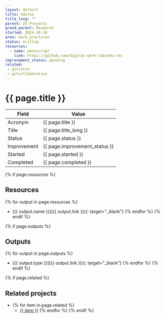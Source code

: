 ```yaml
---
layout: default
title: edures
title_long: ""
parent: 25 Projects
grand_parent: Research
started: 2024-10-10
area: work_practices
status: writing
resources:
  - name: manuscript
    link: https://github.com/digital-work-lab/edu-res
improvement_status: pending
related:
 - gitintro
 - gitcollaboration
---
```


# {{ page.title }}

Field               | Value
------------------- | ----------------------------------
Acronym             | {{ page.title }}
Title               | {{ page.title_long }}
Status              | {{ page.status }}
Improvement         | {{ page.improvement_status }}
Started             | {{ page.started }}
Completed           | {{ page.completed }}

{% if page.resources %}
## Resources

  {% for output in page.resources %}
  - [{{ output.name }}]({{ output.link }}){: target="_blank"}
  {% endfor %}
{% endif %}

{% if page.outputs %}
## Outputs

  {% for output in page.outputs %}
  - [{{ output.type }}]({{ output.link }}){: target="_blank"}
  {% endfor %}
{% endif %}

{% if page.related %}
## Related projects 

- {% for item in page.related %}
  - <a href="{{ item }}">{{ item }}</a>
{% endfor %}
{% endif %}
